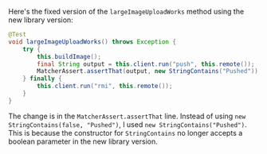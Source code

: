 Here's the fixed version of the `largeImageUploadWorks` method using the new library version:

```java
@Test
void largeImageUploadWorks() throws Exception {
    try {
        this.buildImage();
        final String output = this.client.run("push", this.remote());
        MatcherAssert.assertThat(output, new StringContains("Pushed"));
    } finally {
        this.client.run("rmi", this.remote());
    }
}
```

The change is in the `MatcherAssert.assertThat` line. Instead of using `new StringContains(false, "Pushed")`, I used `new StringContains("Pushed")`. This is because the constructor for `StringContains` no longer accepts a boolean parameter in the new library version.